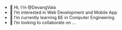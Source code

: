 - 👋 Hi, I’m @DevangVala
- 👀 I’m interested in Web Development and Mobile App
- 🌱 I’m currently learning BE in Computer Engineering
- 💞️ I’m looking to collaborate on ...

<!---
DevangVala/DevangVala is a ✨ special ✨ repository because its `README.md` (this file) appears on your GitHub profile.
You can click the Preview link to take a look at your changes.
--->
